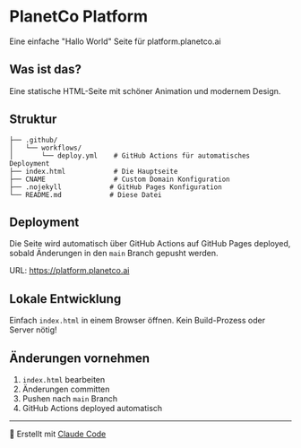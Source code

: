 # PlanetCo Platform

Eine einfache "Hallo World" Seite für platform.planetco.ai

## Was ist das?

Eine statische HTML-Seite mit schöner Animation und modernem Design.

## Struktur

```
├── .github/
│   └── workflows/
│       └── deploy.yml    # GitHub Actions für automatisches Deployment
├── index.html            # Die Hauptseite
├── CNAME                 # Custom Domain Konfiguration
├── .nojekyll            # GitHub Pages Konfiguration
└── README.md            # Diese Datei
```

## Deployment

Die Seite wird automatisch über GitHub Actions auf GitHub Pages deployed, sobald Änderungen in den `main` Branch gepusht werden.

URL: https://platform.planetco.ai

## Lokale Entwicklung

Einfach `index.html` in einem Browser öffnen. Kein Build-Prozess oder Server nötig!

## Änderungen vornehmen

1. `index.html` bearbeiten
2. Änderungen committen
3. Pushen nach `main` Branch
4. GitHub Actions deployed automatisch

---

🤖 Erstellt mit [Claude Code](https://claude.com/claude-code)
